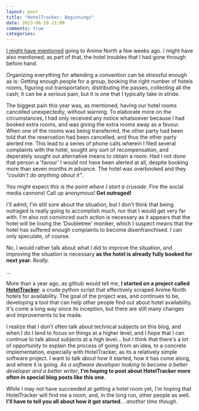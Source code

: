 ```yaml
---
layout: post
title: "HotelTracker: Beginnings"
date: 2013-06-10 21:00
comments: true
categories: 
---
```


[I might have mentioned](/blog/2013/05/22/why-you-shouldnt-have-a-bad-time/) going to Anime North a few weeks ago. I might have also mentioned, as part of that, the hotel troubles that I had gone through before hand.

Organizing everything for attending a convention can be stressful enough as is: Getting enough people for a group, booking the right number of hotels rooms, figuring out transportation, distributing the passes, collecting all the cash; it can be a serious pain, but it is one that I typically take in stride.

The biggest pain this year was, as mentioned, having our hotel rooms cancelled unexpectedly, without warning. To elaborate more on the circumstances, I had only received any notice whatsoever because I had booked extra rooms, and was giving the extra rooms away as a favour. When one of the rooms was being transferred, the other party had been told that the reservation had been cancelled, and thus the other party alerted me. This lead to a series of phone calls wherein I filed several complaints with the hotel, sought any sort of recompensation, and deperately sought out alternative means to obtain a room. Had I not done that person a 'favour' I would not have been alerted at all, despite booking more than seven months in advance. The hotel was overbooked and they *"couldn't do anything about it"*.

You might expect *this is the point where I start a crusade*. Fire the social media cannons! Call up anonymous! **Get outraged!**

I'll admit, I'm still sore about the situation, but I don't think that being outraged is really going to accomplish much, nor that I would get very far with. I'm also not convinced such action is necessary as it appears that the hotel will be losing the 'Doubletree' moniker, which I suspect means that the hotel has suffered enough complaints to become disenfranchised. I can only speculate, of course.

No, I would rather talk about what I did to improve the situation, and improving the situation is necessary **as the hotel is already fully booked for next year.** *Really.*

...

More than a year ago, as github would tell me, **I started on a project called [HotelTracker](https://github.com/nt3rp/HotelTracker)**: a crude python script that effectively scraped Anime North hotels for availability. The goal of the project was, and continues to be, developing a tool that can help other people find out about hotel availability. It's come a long way since its inception, but there are still many changes and improvements to be made.

I realize that I don't often talk about technical subjects on this blog, and when I do I tend to focus on things at a higher level, and I hope that I can continue to talk about subjects at a high level... but I think that there's a lot of opportunity to explain the process of going from an idea, to a concrete implementation, especially with HotelTracker, as its a relatively simple software project. I want to talk about how it started, how it has come along, and where it is going. *As a software developer looking to become a better developer and a better writer*, **I'm hoping to post about HotelTracker more often in special blog posts like this one**.

While I may not have succeeded at getting a hotel room yet, I'm hoping that HotelTracker will find me a room, and, in the long run, other people as well. **I'll have to tell you all about how it got started**... *another time though*.

